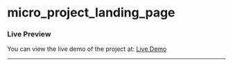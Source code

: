 # micro_project_landing_page


### Live Preview
You can view the live demo of the project at: [Live Demo](https://tourmaline-pavlova-ee6a35.netlify.app)

---
